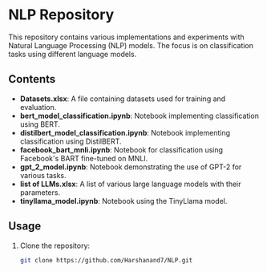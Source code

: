 # NLP Repository

This repository contains various implementations and experiments with Natural Language Processing (NLP) models. The focus is on classification tasks using different language models.

## Contents

- **Datasets.xlsx**: A file containing datasets used for training and evaluation.
- **bert_model_classification.ipynb**: Notebook implementing classification using BERT.
- **distilbert_model_classification.ipynb**: Notebook implementing classification using DistilBERT.
- **facebook_bart_mnli.ipynb**: Notebook for classification using Facebook's BART fine-tuned on MNLI.
- **gpt_2_model.ipynb**: Notebook demonstrating the use of GPT-2 for various tasks.
- **list of LLMs.xlsx**: A list of various large language models with their parameters.
- **tinyllama_model.ipynb**: Notebook using the TinyLlama model.

## Usage

1. Clone the repository:
   ```bash
   git clone https://github.com/Harshanand7/NLP.git
